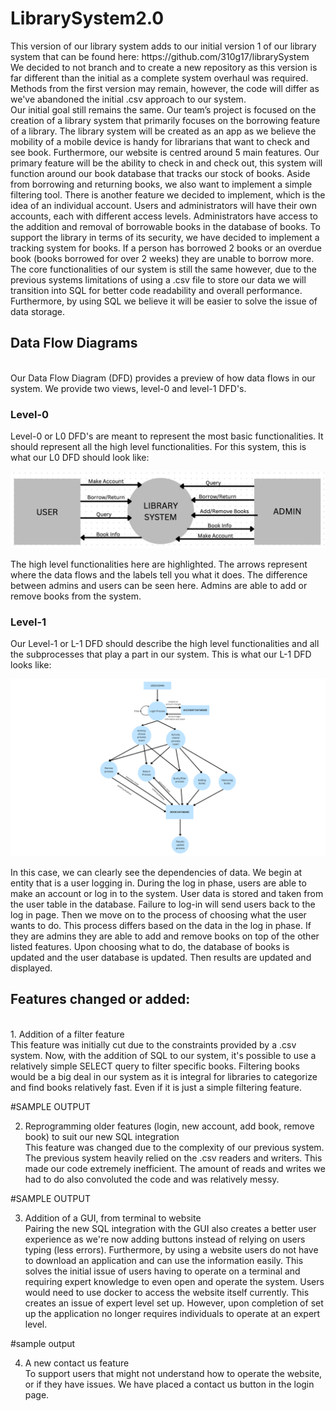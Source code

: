 <H1> LibrarySystem2.0 </H1>
This version of our library system adds to our initial version 1 of our library system that can be found here: https://github.com/310g17/librarySystem</br>
We decided to not branch and to create a new repository as this version is far different than the initial as a complete system overhaul was required. Methods from the first version may remain, however, the code will differ as we've abandoned the initial .csv approach to our system. <br/>
Our initial goal still remains the same. Our team’s project is focused on the creation of a library system that primarily focuses on the borrowing feature of a library. The library system will be created as an app as we believe the mobility of a mobile device is handy for librarians that want to check and see book. Furthermore, our website is centred around 5 main features. Our primary feature will be the ability to check in and check out, this system will function around our book database that tracks our stock of books. Aside from borrowing and returning books, we also want to implement a simple filtering tool. There is another feature we decided to implement, which is the idea of an individual account. Users and administrators will have their own accounts, each with different access levels. Administrators have access to the addition and removal of borrowable books in the database of books. To support the library in terms of its security, we have decided to implement a tracking system for books. If a person has borrowed 2 books or an overdue book (books borrowed for over 2 weeks) they are unable to borrow more. </br>
The core functionalities of our system is still the same however, due to the previous systems limitations of using a .csv file to store our data we will transition into SQL for better code readability and overall performance. Furthermore, by using SQL we believe it will be easier to solve the issue of data storage. <br/>

<H2>Data Flow Diagrams</H2><br/>
Our Data Flow Diagram (DFD) provides a preview of how data flows in our system. We provide two views, level-0 and level-1 DFD's. <br/>
<h3>Level-0</h3>
Level-0 or L0 DFD's are meant to represent the most basic functionalities. It should represent all the high level functionalities. For this system, this is what our L0 DFD should look like: <br/>

![alt text](ReadMeRsc/dfd0.jpeg)<br/>

The high level functionalities here are highlighted. The arrows represent where the data flows and the labels tell you what it does. The difference between admins and users can be seen here. Admins are able to add or remove books from the system. <br/>

<h3>Level-1</h3>
Our Level-1 or L-1 DFD should describe the high level functionalities and all the subprocesses that play a part in our system. This is what our L-1 DFD looks like: <br/>

![alt text](ReadMeRsc/AccountsLogin.png) <br/>

In this case, we can clearly see the dependencies of data. We begin at entity that is a user logging in. During the log in phase, users are able to make an account or log in to the system. User data is stored and taken from the user table in the database. Failure to log-in will send users back to the log in page. Then we move on to the process of choosing what the user wants to do. This process differs based on the data in the log in phase. If they are admins they are able to add and remove books on top of the other listed features. Upon choosing what to do, the database of books is updated and the user database is updated. Then results are updated and displayed. <br/>

<h2>Features changed or added:</h2><br/>
1. Addition of a filter feature<br/>
This feature was initially cut due to the constraints provided by a .csv system. Now, with the addition of SQL to our system, it's possible to use a relatively simple SELECT query to filter specific books. Filtering books would be a big deal in our system as it is integral for libraries to categorize and find books relatively fast. Even if it is just a simple filtering feature. <br/>

#SAMPLE OUTPUT
<br/>

2. Reprogramming older features (login, new account, add book, remove book) to suit our new SQL integration<br/>
This feature was changed due to the complexity of our previous system. The previous system heavily relied on the .csv readers and writers. This made our code extremely inefficient. The amount of reads and writes we had to do also convoluted the code and was relatively messy. </br>

#SAMPLE OUTPUT
<br/>

3. Addition of a GUI, from terminal to website <br/>
Pairing the new SQL integration with the GUI also creates a better user experience as we're now adding buttons instead of relying on users typing (less errors). Furthermore, by using a website users do not have to download an application and can use the information easily. This solves the initial issue of users having to operate on a terminal and requiring expert knowledge to even open and operate the system. Users would need to use docker to access the website itself currently. This creates an issue of expert level set up. However, upon completion of set up the application no longer requires individuals to operate at an expert level.<br/>

#sample output

4. A new contact us feature<br/>
To support users that might not understand how to operate the website, or if they have issues. We have placed a contact us button in the login page. <br/>
